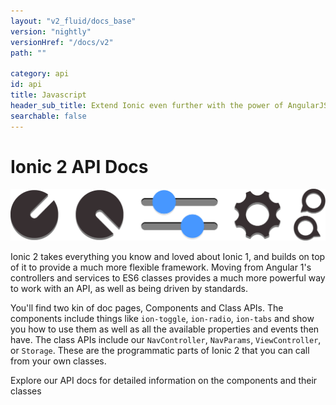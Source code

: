 ```yaml
---
layout: "v2_fluid/docs_base"
version: "nightly"
versionHref: "/docs/v2"
path: ""

category: api
id: api
title: Javascript
header_sub_title: Extend Ionic even further with the power of AngularJS
searchable: false
---
```


# Ionic 2 API Docs

<img class="section-header" src="/img/docs/api-intro-header.png" />


Ionic 2 takes everything you know and loved about Ionic 1, and builds on top of it to provide a much more flexible framework. Moving from Angular 1's controllers and services to ES6 classes provides a much more powerful way to work with an API, as well as being driven by standards.

You'll find two kin of doc pages, Components and Class APIs. The components include things like `ion-toggle`, `ion-radio`, `ion-tabs` and show you how to use them as well as all the available properties and events then have. The class APIs include our `NavController`, `NavParams`, `ViewController`, or `Storage`. These are the programmatic parts of Ionic 2 that you can call from your own classes.

Explore our API docs for detailed information on the components and their classes
